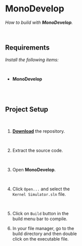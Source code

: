 
# MonoDevelop

*How to build with **MonoDevelop**.*

<br>

## Requirements

*Install the following items:*

<br>

- **MonoDevelop**

<br>
<br>

## Project Setup

<br>

1.  **[Download]** the repository.

    <br>

2.  Extract the source code.

    <br>

3.  Open **MonoDevelop**.

    <br>

4.  Click `Open...` and select the <br>
    `Kernel Simulator.sln` file.

    <br>

5.  Click on `Build` button in the <br>
    build menu bar to compile.

6.  In your file manager, go to the <br>
    build directory and then double <br>
    click on the executable file.

<br>


<!----------------------------------------------------------------------------->


[Download]: https://github.com/Aptivi/Kernel-Simulator/archive/refs/heads/master.zip
